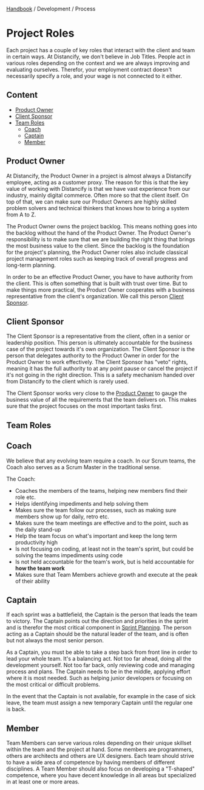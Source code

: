 [Handbook](../../README.md) / Development / Process

# Project Roles

Each project has a couple of key roles that interact with the client and team in certain ways. At Distancify, we don't believe in Job Titles. People act in various roles depending on the context and we are always improving and evaluating ourselves. Therefor, your employment contract doesn't necessarily specify a role, and your wage is not connected to it either.

## Content

- [Product Owner](#product-owner)
- [Client Sponsor](#client-sponsor)
- [Team Roles](#team-roles)
  - [Coach](#coach)
  - [Captain](#captain)
  - [Member](#member)

## Product Owner

At Distancify, the Product Owner in a project is almost always a Distancify employee, acting as a customer proxy. The reason for this is that the key value of working with Distancify is that we have vast experience from our industry, mainly digital commerce. Often more so that the client itself. On top of that, we can make sure our Product Owners are highly skilled problem solvers and technical thinkers that knows how to bring a system from A to Z.

The Product Owner owns the project backlog. This means nothing goes into the backlog without the hand of the Product Owner. The Product Owner's responsibility is to make sure that we are building the right thing that brings the most business value to the client. Since the backlog is the foundation for the project's planning, the Product Owner roles also include classical project management roles such as keeping track of overall progress and long-term planning.

In order to be an effective Product Owner, you have to have authority from the client. This is often something that is built with trust over time. But to make things more practical, the Product Owner cooperates with a business representative from the client's organization. We call this person [Client Sponsor](#client-sponsor).

## Client Sponsor

The Client Sponsor is a representative from the client, often in a senior or leadership position. This person is ultimately accountable for the business case of the project towards it's own organization. The Client Sponsor is the person that delegates authority to the Product Owner in order for the Product Owner to work effectively. The Client Sponsor has "veto" rights, meaning it has the full authority to at any point pause or cancel the project if it's not going in the right direction. This is a safety mechanism handed over from Distancify to the client which is rarely used.

The Client Sponsor works very close to the [Product Owner](#product-owner) to gauge the business value of all the requirements that the team delivers on. This makes sure that the project focuses on the most important tasks first.

## Team Roles

## Coach

We believe that any evolving team require a coach. In our Scrum teams, the Coach also serves as a Scrum Master in the traditional sense.

The Coach:

- Coaches the members of the teams, helping new members find their role etc.
- Helps identifying impediments and help solving them
- Makes sure the team follow our processes, such as making sure members show up for daily, retro etc.
- Makes sure the team meetings are effective and to the point, such as the daily stand-up
- Help the team focus on what's important and keep the long term productivity high
- Is not focusing on coding, at least not in the team's sprint, but could be solving the teams impediments using code
- Is not held accountable for the team's work, but is held accountable for **how the team work**
- Makes sure that Team Members achieve growth and execute at the peak of their ability

## Captain

If each sprint was a battlefield, the Captain is the person that leads the team to victory. The Captain points out the direction and priorities in the sprint and is therefor the most critical component in [Sprint Planning](sprint-cycle.md#sprint-planning). The person acting as a Captain should be the natural leader of the team, and is often but not always the most senior person.

As a Captain, you must be able to take a step back from front line in order to lead your whole team. It's a balancing act. Not too far ahead, doing all the development yourself. Not too far back, only reviewing code and managing process and plans. The Captain needs to be in the middle, applying effort where it is most needed. Such as helping junior developers or focusing on the most critical or difficult problems.

In the event that the Captain is not available, for example in the case of sick leave, the team must assign a new temporary Captain until the regular one is back.

## Member

Team Members can serve various roles depending on their unique skillset within the team and the project at hand. Some members are programmers, others are architects and others are UX designers. Each team should strive to have a wide area of competence by having members of different disciplines. A Team Member should also focus on developing a "T-shaped" competence, where you have decent knowledge in all areas but specialized in at least one or more areas.
